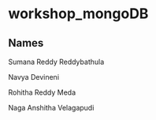# workshop_mongoDB

## Names

Sumana Reddy Reddybathula

Navya Devineni

Rohitha Reddy Meda

Naga Anshitha Velagapudi
